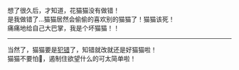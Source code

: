 想了很久后，才知道，花猫猫没有做错！  
是我做错了...猫猫居然会偷偷的喜欢别的猫猫了！猫猫该死！  
痛痛地给自己大巴掌，我是个坏猫猫！！  

---

当然了，猫猫要是[犯错](../../CHAOS/Mjlf54qv6ZSZLm1k.md)了，知错就改就还是好猫猫啦！  
猫猫不要怕🥰，遏制住欲望什么的可太简单啦！